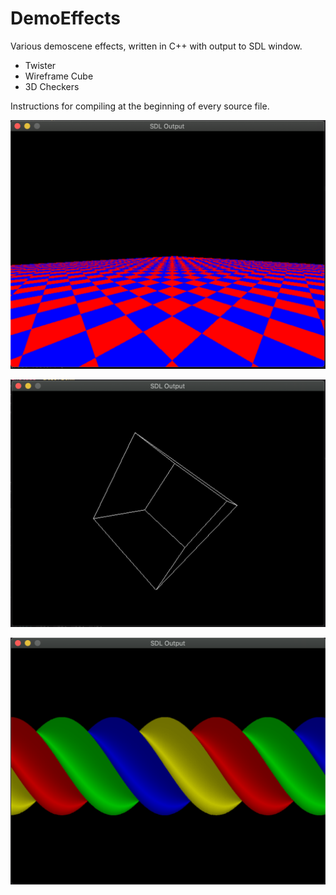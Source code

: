 # DemoEffects

Various demoscene effects, written in C++ with output to SDL window.

- Twister
- Wireframe Cube
- 3D Checkers

Instructions for compiling at the beginning of every source file.

![checkers](images/checkers.png)

![cube](images/cube.png)

![twister](images/twister.png)
